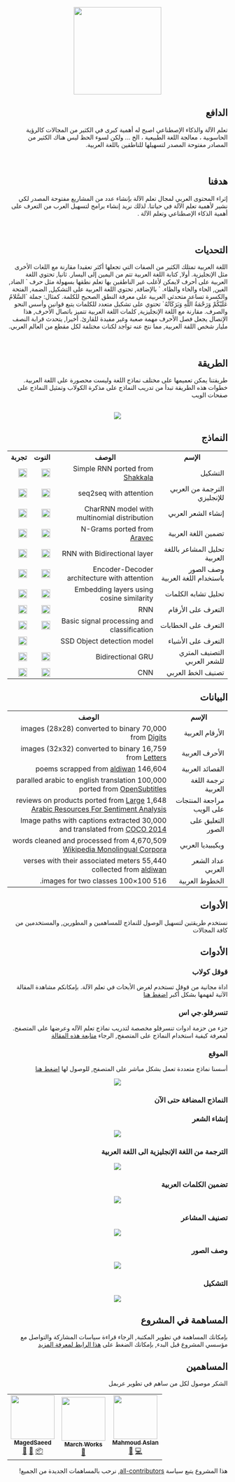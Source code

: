  <p align="center"> 
 <img src = "https://raw.githubusercontent.com/zaidalyafeai/ARBML/master/logo.png" width = "200px"/>
 </p>

## <div dir="rtl">الدافع</div>
<div dir="rtl">
تعلم الآلة والذكاء الإصطناعي اصبح له أهمية كبرى في الكثير من المجالات كالرؤية الحاسوبية ، معالجة اللغة الطبيعية ، الخ ... ولكن لسوء الحظ ليس هناك الكثير من المصادر مفتوحة المصدر لتسهيلها للناطقين باللغة العربية.
</div>

<br>
<br>

## <div dir="rtl">هدفنا</div>
<div dir="rtl"> 
  إثراء المحتوى العربي لمجال تعلم الآلة بإنشاء عدد من المشاريع مفتوحة المصدر لكي نشير لأهمية تعلم الآلة في حياتنا. لذلك نريد إنشاء برامج لتسهيل العرب من التعرف على أهمية الذكاء الإصطناعي وتعلم الآلة . 
</div>

<br>
<br>

## <div dir="rtl">التحديات</div>
<div dir="rtl">
 اللغة العربية تمتلك الكثير من الصفات التي تجعلها أكثر تعقيدا مقارنة مع اللغات الأخرى مثل الإنجليزية. أولا, كتابة اللغة العربية تتم من اليمين إلى اليسار. ثانيا, تحتوي اللغة العربية على أحرف
لايمكن لأغلب غير الناطقين بها تعلم نطقها بسهولة مثل حرف ` الضاد, الغين, الحاء والخاء والظاء. ` بالإضافة,
تحتوي اللغة العربية على التشكيل, الضمة, الفتحة والكسرة تساعد متحدثي العربية على معرفة النطق الصحيح للكلمة. كمثال: جملة `السَّلامُ عَلَيْكُمْ وَرَحْمَةُ اللَّهِ وَبَرَكَاتُهُ` تحتوي على تشكيل متعدد للكلمات يتبع قوانين وأسس النحو والصرف. مقارنة مع اللغة الإنجليزية, كلمات اللغة العربية تتميز باتصال الأحرف, هذا الإتصال يجعل فصل الأحرف مهمة صعبة وغير مفيدة للقارئ. أخيرا, يتحدث قرابة النصف مليار شخص اللفة العربية, مما نتج عنه تواجد لكنات مختلفة لكل مقطع من العالم العربي.
</div>

<br>
<br>

## <div dir="rtl">الطريقة</div>
<div dir="rtl">
 طريقتنا يمكن تعميمها على مختلف نماذج اللغة وليست محصورة على اللغة العربية. خطوات هذه الطريقة تبدأ من تدريب النماذج على مذكرة الكولاب وتمثيل النماذج على صفحات الويب

<br>
<br>

<p align="center"> 
<img src = "https://raw.githubusercontent.com/zaidalyafeai/ARBML/master/procedure.png"/>

</div>

## <div dir="rtl">النماذج</div>

<table class="tg" dir="rtl" align ="center">
  <tr>
    <th class="tg-yw4l"><b>الإسم</b></th>
    <th class="tg-yw4l"><b>الوصف</b></th>
    <th class="tg-yw4l"><b>النوت</b></th>
    <th class="tg-yw4l"><b>تجربة</b></th>
  </tr>
  <tr>
    <td class="tg-yw4l"> التشكيل</td>
    <td class="tg-yw4l"> Simple RNN ported from <a href ="https://github.com/Barqawiz/Shakkala">Shakkala</a></td>
    <td class="tg-yw4l"><a href="https://colab.research.google.com/github/zaidalyafeai/ARBML/blob/master/Interfaces/Notebooks/Arabic_Diactrization.ipynb">
    <img src="https://colab.research.google.com/assets/colab-badge.svg" height = '20px' >
    </a></td>
    <td><a href = "https://arbml.github.io/ARBML/Interfaces/Website/ArabicDiactrization/index.html"><img src ="https://raw.githubusercontent.com/alrra/browser-logos/master/src/main-desktop-browser-logos.png" height = '20px'/></a></td>
  </tr>

  <tr>
    <td class="tg-yw4l">الترجمة من العربي للإنجليزي</td>
    <td class="tg-yw4l">seq2seq with attention</td>
    <td class="tg-yw4l"><a href="https://colab.research.google.com/github/zaidalyafeai/ARBML/blob/master/Interfaces/Notebooks/Arabic_nmt_attention.ipynb">
    <img src="https://colab.research.google.com/assets/colab-badge.svg" height = '20px' >
    </a></td>
    <td><a href = "https://arbml.github.io/ARBML/Interfaces/Website/ArabicEnglishTranslation/index.html"><img src ="https://raw.githubusercontent.com/alrra/browser-logos/master/src/main-desktop-browser-logos.png" height = '20px'/></a></td>
  </tr>

   <tr>
    <td class="tg-yw4l">إنشاء الشعر العربي</td>
    <td class="tg-yw4l">CharRNN model with multinomial distribution</td>
    <td class="tg-yw4l"><a href="https://colab.research.google.com/github/zaidalyafeai/ARBML/blob/master/Interfaces/Notebooks/Arabic_Poem_Generation.ipynb">
    <img src="https://colab.research.google.com/assets/colab-badge.svg" height = '20px' >
    </a></td>
    <td><a href = "https://arbml.github.io/ARBML/Interfaces/Website/ArabicPoemGenerator/index.html"><img src ="https://raw.githubusercontent.com/alrra/browser-logos/master/src/main-desktop-browser-logos.png" height = '20px'/></a></td>
  </tr>

  <tr>
    <td class="tg-yw4l">تضمين اللغة العربية</td>
    <td class="tg-yw4l">N-Grams ported from  <a href ="https://github.com/bakrianoo/aravec">Aravec</a></td></td>
    <td class="tg-yw4l"><a href="https://colab.research.google.com/github/zaidalyafeai/ARBML/blob/master/Interfaces/Notebooks/Arabic_Words_Embedding.ipynb">
    <img src="https://colab.research.google.com/assets/colab-badge.svg" height = '20px' >
    </a></td>
    <td><a href = "https://arbml.github.io/ARBML/Interfaces/Website/ArabicWordSimilarity/index.html"><img src ="https://raw.githubusercontent.com/alrra/browser-logos/master/src/main-desktop-browser-logos.png" height = '20px'/></a></td>
  </tr>

  <tr>
    <td class="tg-yw4l">تحليل المشاعر باللغة العربية</td>
    <td class="tg-yw4l">RNN with Bidirectional layer </td></td>
    <td class="tg-yw4l"><a href="https://colab.research.google.com/github/zaidalyafeai/ARBML/blob/master/Interfaces/Notebooks/Arabic_Sentiment_Classification.ipynb">
    <img src="https://colab.research.google.com/assets/colab-badge.svg" height = '20px' >
    </a></td>
    <td><a href = "https://arbml.github.io/ARBML/Interfaces/Website/ArabicWordSimilarity/index.html"><img src ="https://raw.githubusercontent.com/alrra/browser-logos/master/src/main-desktop-browser-logos.png" height = '20px'/></a></td>
  </tr>

  <tr>
    <td class="tg-yw4l">وصف الصور باستخدام اللغة العربية</td>
    <td class="tg-yw4l">Encoder-Decoder architecture with attention </td></td>
    <td class="tg-yw4l"><a href="https://colab.research.google.com/github/zaidalyafeai/ARBML/blob/master/Interfaces/Notebooks/Arabic_Image_Captioning.ipynb">
    <img src="https://colab.research.google.com/assets/colab-badge.svg" height = '20px' >
    </a></td>
    <td><a href = "https://arbml.github.io/ARBML/Interfaces/Website/ArabicImageCaptioning/index.html"><img src ="https://raw.githubusercontent.com/alrra/browser-logos/master/src/main-desktop-browser-logos.png" height = '20px'/></a></td>
  </tr>

  <tr>
    <td class="tg-yw4l">تحليل تشابه الكلمات</td>
    <td class="tg-yw4l">Embedding layers using cosine similarity</td></td>
    <td class="tg-yw4l"><a href="https://colab.research.google.com/github/zaidalyafeai/ARBML/blob/master/Interfaces/Notebooks/Arabic_Word_Similarity.ipynb">
    <img src="https://colab.research.google.com/assets/colab-badge.svg" height = '20px' >
    </a></td>
    <td><a href = "https://arbml.github.io/ARBML/Interfaces/Website/ArabicWordSimilarity/index.html"><img src ="https://raw.githubusercontent.com/alrra/browser-logos/master/src/main-desktop-browser-logos.png" height = '20px'/></a></td>
  </tr>


  <tr>
    <td class="tg-yw4l">التعرف على الأرقام</td>
    <td class="tg-yw4l"> RNN </td>
    <td class="tg-yw4l"><a href="https://colab.research.google.com/github/zaidalyafeai/ARBML/blob/master/Interfaces/Notebooks/Arabic_Digits_Classification.ipynb">
    <img src="https://colab.research.google.com/assets/colab-badge.svg"height = '20px' >
    </a></td>
    <td><a href = "https://arbml.github.io/ARBML/Interfaces/Website/ArabicDigitsClassification/index.html"><img src ="https://raw.githubusercontent.com/alrra/browser-logos/master/src/main-desktop-browser-logos.png" height = '20px'/></a></td>
  </tr>

  <tr>
    <td class="tg-yw4l">التعرف على الخطابات</td>
    <td class="tg-yw4l">Basic signal processing and classification</td>
    <td class="tg-yw4l"><a href="https://colab.research.google.com/github/zaidalyafeai/ARBML/blob/master/Interfaces/Notebooks/Arabic_Speech_Recognition.ipynb">
    <img src="https://colab.research.google.com/assets/colab-badge.svg"height = '20px' >
    </a></td>
    <td><a href = "https://arbml.github.io/ARBML/Interfaces/Website/ArabicSpeechRecognition/index.html"><img src ="https://raw.githubusercontent.com/alrra/browser-logos/master/src/main-desktop-browser-logos.png" height = '20px'/></a></td>
  </tr>
  
  <tr>
    <td class="tg-yw4l">التعرف على الأشياء</td>
    <td class="tg-yw4l">SSD Object detection model</td>
    <td class="tg-yw4l"></td>
    <td><a href = "https://arbml.github.io/ARBML/Interfaces/Website/ObjectDetection/index.html"><img src ="https://raw.githubusercontent.com/alrra/browser-logos/master/src/main-desktop-browser-logos.png" height = '20px'/></td>
  </tr>

  <tr>
    <td class="tg-yw4l">التصنيف المتري للشعر العربي </td>
    <td class="tg-yw4l">Bidirectional GRU</td>
    <td class="tg-yw4l"><a href="https://colab.research.google.com/github/zaidalyafeai/ARBML/blob/master/Interfaces/Notebooks/Arabic_Poem_Metric_Classification.ipynb">
    <img src="https://colab.research.google.com/assets/colab-badge.svg"height = '20px' >
    </a></td>
    <td><a href = "https://arbml.github.io/ARBML/Interfaces/Website/ArabicPoemMeterClassification/index.html"><img src ="https://raw.githubusercontent.com/alrra/browser-logos/master/src/main-desktop-browser-logos.png" height = '20px'/></td>
  </tr>

  <tr>
    <td class="tg-yw4l">تصنيف الخط العربي</td>
    <td class="tg-yw4l">CNN</td>
    <td class="tg-yw4l"><a href="https://colab.research.google.com/github/zaidalyafeai/ARBML/blob/master/Interfaces/Notebooks/Arabic_Font_Classification.ipynb">
    <img src="https://colab.research.google.com/assets/colab-badge.svg"height = '20px' >
    </a></td>
    <td><a href = "https://arbml.github.io/ARBML/Interfaces/Website/ArabicFontClassification/index.html"><img src ="https://raw.githubusercontent.com/alrra/browser-logos/master/src/main-desktop-browser-logos.png" height = '20px'/></td>
  </tr>
</table>



## <div dir="rtl">البيانات</div>

<table class="tg" dir="rtl" align = "center">

  <tr>
    <th class="tg-yw4l"><b>الإسم</b></th>
    <th class="tg-yw4l"><b>الوصف</b></th>
  </tr>

  <tr>
    <td class="tg-yw4l">الأرقام العربية </td>
    <td class="tg-yw4l">70,000 images (28x28) converted to binary from <a href = "https://www.kaggle.com/mloey1/ahdd1"> Digits</a> </td>
  </tr>

  <tr>
    <td class="tg-yw4l">الأحرف العربية </td>
    <td class="tg-yw4l">16,759 images (32x32) converted to binary from <a href = "https://www.kaggle.com/mloey1/ahcd1">Letters</a></td>
  </tr>

  <tr>
    <td class="tg-yw4l">القصائد العربية </td>
    <td class="tg-yw4l">146,604 poems scrapped from <a href = "https://www.aldiwan.net/">aldiwan</a></td>
  </tr>
  
  <tr>
    <td class="tg-yw4l">ترجمة اللغة العربية </td>
    <td class="tg-yw4l">100,000 paralled arabic to english translation ported from  <a href = "http://opus.nlpl.eu/OpenSubtitles-v2018.php">OpenSubtitles</a></td>
  </tr>

  <tr>
    <td class="tg-yw4l">مراجعة المنتجات على الويب </td>
    <td class="tg-yw4l">1,648 reviews on products ported from <a href = "https://github.com/hadyelsahar/large-arabic-sentiment-analysis-resouces">Large Arabic Resources For Sentiment Analysis</a></td>
  </tr>

  <tr>
    <td class="tg-yw4l">التعليق على الصور </td>
    <td class="tg-yw4l">30,000 Image paths with captions extracted and translated from <a href = "http://cocodataset.org/#home">COCO 2014</a></td>
  </tr>

  <tr>
    <td class="tg-yw4l">ويكيبيديا العربي </td>
    <td class="tg-yw4l">4,670,509 words cleaned and processed from <a href = "https://linguatools.org/tools/corpora/wikipedia-monolingual-corpora/">Wikipedia Monolingual Corpora</a></td>
  </tr>

  <tr>
    <td class="tg-yw4l">عداد الشعر العربي </td>
    <td class="tg-yw4l">55,440 verses with their associated meters collected from  <a href = "https://www.aldiwan.net/">aldiwan</a></td>
  </tr>
  
  <tr>
    <td class="tg-yw4l">الخطوط العربية</td>
    <td class="tg-yw4l">516 100×100 images for two classes.</td>
  </tr>
  
  
</table>


## <div dir="rtl">الأدوات</div>

<div dir="rtl">
نستخدم طريقتين لتسهيل الوصول للنماذج للمساهمين و المطورين, والمستخدمين من كافة المجالات
</div>


## <div dir="rtl">الأدوات</div>

### <div dir="rtl">قوقل كولاب</div>
<div dir="rtl">
اداة مجانية من قوقل تستخدم لغرض الأبحاث في تعلم الآلة. بإمكانكم مشاهدة المقالة الآتية لفهمها بشكل أكبر 
<a href = "https://medium.com/deep-learning-turkey/google-colab-free-gpu-tutorial-e113627b9f5d">اضغط هنا </a>
</div>

### <div dir="rtl">تنسرفلو.جي اس</div>
<div dir="rtl">
جزء من حزمة ادوات تنسرفلو مخصصة لتدريب نماذج تعلم الآله وعرضها على المتصفح. لمعرفة كيفية استخدام النماذج على المتصفح, الرجاء 
<a href = "https://medium.com/tensorflow/train-on-google-colab-and-run-on-the-browser-a-case-study-8a45f9b1474e">متابعة هذه المقالة </a>
</div>

### <div dir="rtl">الموقع</div>
<div dir="rtl">
أسسنا نماذج متعددة تعمل بشكل مباشر على المتصفح, للوصول لها
<a href = "https://zaidalyafeai.github.io/ARBML/Interfaces/Website/">اضغط هنا </a>

<p align="center"> 
 <img src = "https://raw.githubusercontent.com/zaidalyafeai/ARBML/master/Interfaces/Website/images/web_interface.png"/>
 </p>
</div>


### <div dir="rtl">النماذج المضافة حتى الآن</div>

 ### <div dir="rtl">إنشاء الشعر</div>
 <p align="center"> 
 <img src = "https://raw.githubusercontent.com/zaidalyafeai/ARBML/master/Interfaces/Website/images/poems.png"/>
 </p>

 ### <div dir="rtl">الترجمة من اللغة الإنجليزية الى اللغة العربية</div>
 <p align="center"> 
 <img src = "https://raw.githubusercontent.com/zaidalyafeai/ARBML/master/Interfaces/Website/images/translation.png"/>
 </p>

 ### <div dir="rtl">تضمين الكلمات العربية</div>
 <p align="center"> 
 <img src = "https://raw.githubusercontent.com/zaidalyafeai/ARBML/master/Interfaces/Website/images/embedding.png"/>
 </p>

 ### <div dir="rtl">تصنيف المشاعر</div>
 <p align="center"> 
 <img src = "https://raw.githubusercontent.com/zaidalyafeai/ARBML/master/Interfaces/Website/images/sentiment.png"/>
 </p>

 ### <div dir="rtl">وصف الصور</div>
 <p align="center"> 
 <img src = "https://raw.githubusercontent.com/zaidalyafeai/ARBML/master/Interfaces/Website/images/caption.png"/>
 </p>

 ### <div dir="rtl">التشكيل</div>
 <p align="center"> 
 <img src = "https://raw.githubusercontent.com/zaidalyafeai/ARBML/master/Interfaces/Website/images/diactrization.png"/>
 </p>


## <div dir="rtl">المساهمة في المشروع</div>
<div dir="rtl">
بإمكانك المساهمة في تطوير المكتبة, الرجاء قراءة سياسات المشاركة والتواصل مع مؤسسي المشروع قبل البدء, بإمكانك الضغط على
<a href = "https://raw.githubusercontent.com/zaidalyafeai/ARBML/master/CONTRIBUTING.md">هذا الرابط لمعرفة المزيد </a>
</div>


## <div dir="rtl">المساهمين</div>

<div dir="rtl">
 الشكر موصول لكل من ساهم في تطوير عربمل
<a href = "https://allcontributors.org/docs/en/emoji-key"></a>

</div>

<!-- ALL-CONTRIBUTORS-LIST:START - Do not remove or modify this section -->
<!-- prettier-ignore-start -->
<!-- markdownlint-disable -->
<table align = "center">
  <tr>
    <td align="center"><a href="https://github.com/MagedSaeed"><img src="https://avatars2.githubusercontent.com/u/18549783?v=4" width="100px;" alt=""/><br /><sub><b>MagedSaeed</b></sub></a><br /><a href="#design-MagedSaeed" title="Design">🎨</a> <a href="#ideas-MagedSaeed" title="Ideas, Planning, & Feedback">🤔</a> <a href="#platform-MagedSaeed" title="Packaging/porting to new platform">📦</a></td>
    <td align="center"><a href="http://twitter.com/marchworks"><img src="https://avatars1.githubusercontent.com/u/40798653?v=4" width="100px;" alt=""/><br /><sub><b>March Works</b></sub></a><br /><a href="#ideas-MarchWorks" title="Ideas, Planning, & Feedback">🤔</a></td>
    <td align="center"><a href="http://mhmoodlan.github.io"><img src="https://avatars1.githubusercontent.com/u/10808358?v=4" width="100px;" alt=""/><br /><sub><b>Mahmoud Aslan</b></sub></a><br /><a href="#ideas-mhmoodlan" title="Ideas, Planning, & Feedback">🤔</a> <a href="https://github.com/zaidalyafeai/ARBML/commits?author=mhmoodlan" title="Code">💻</a></td>
  </tr>
</table>

<!-- markdownlint-enable -->
<!-- prettier-ignore-end -->
<!-- ALL-CONTRIBUTORS-LIST:END -->

<div dir="rtl">
هذا المشروع يتبع سياسة <a href = "https://allcontributors.org/docs/en/emoji-key"> all-contributors</a>, نرحب بالمساهمات الجديدة من الجميع!

</div>
